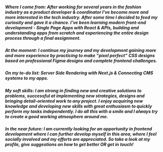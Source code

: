 ##### Where I come from: After working for several years in the fashion industry as a product developer & coordinator I've become more and more interested in the tech industry. After some time I decided to feed my curiosity and gave it a chance. I've been learning modern front-end development - Single Page Apps with React & APIs, building and understanding apps from scratch and experiencing the entire design process through a final assignment. 

##### At the moment: I continue my journey and my development gaining more and more experience by practicing to make “pixel perfect” CSS designs based on professional Figma designs and complete frontend challenges. 

##### On my to-do list: Server Side Rendering with Next.js & Connecting CMS systems to my apps.

##### My soft skills: I am strong in finding new and creative solutions to problems, successful at implementing new strategies, designs and bringing detail-oriented work to any project. I enjoy acquiring new knowledge and developing new skills with great enthusiasm to quickly perform my tasks independently. I do all this with a smile and I always try to create a good working atmosphere around me.

##### In the near future: I am currently looking for an opportunity in frontend development where I can further develop myself in this area, where I feel socially involved and my efforts are appreciated. So take a look at my profile, give suggestions on how to get better OR get in touch!
